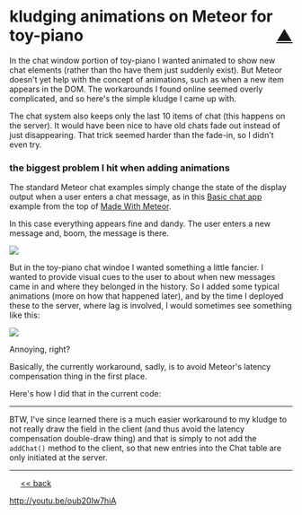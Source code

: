 kludging animations on Meteor for toy-piano <span style="float:right;"> [&#x25B2;](../README.md#interesting-bits)</span>
===============

In the chat window portion of toy-piano I wanted animated to show new chat elements (rather than tho have them just suddenly exist). But Meteor doesn't yet help with the concept of animations, such as when a new item appears in the DOM. The workarounds I found online seemed overly complicated, and so here's the simple kludge I came up with.





The chat system also keeps only the last 10 items of chat (this happens on the server). It would have been nice to have old chats fade out instead of just disappearing. That trick seemed harder than the fade-in, so I didn't even try.

### the biggest problem I hit when adding animations

The standard Meteor chat examples simply change the state of the display output when a user enters a chat message, as in this [Basic chat app](http://brh-chat.meteor.com/)  example from the top of [Made With Meteor](http://madewith.meteor.com/).

In this case everything appears fine and dandy. The user enters a new message and, boom, the message is there.

[![](http://img.youtube.com/vi/oub20Iw7hiA/0.jpg)](http://www.youtube.com/watch?v=oub20Iw7hiA)

But in the toy-piano chat windoe I wanted something a little fancier. I wanted to provide visual cues to the user to about when new messages came in and where they belonged in the history. So I added some typical animations (more on how that happened later), and by the time I deployed these to the server, where lag is involved, I would sometimes see something like this:

[![](http://img.youtube.com/vi/dVADkYakjD8/0.jpg)](http://www.youtube.com/watch?v=dVADkYakjD8)

Annoying, right?

Basically, the currently workaround, sadly, is to avoid Meteor's latency compensation thing in the first place.

Here's how I did that in the current code:

------

BTW, I've since learned there is a much easier workaround to my kludge to not really draw the field in the client (and thus avoid the latency compensation double-draw thing) and that is simply to not add the `addChat()` method to the client, so that new entries into the Chat table are only initiated at the server.

------


&nbsp;&nbsp;&nbsp;&nbsp; [&lt;&lt; back](../README.md#interesting-bits)

http://youtu.be/oub20Iw7hiA